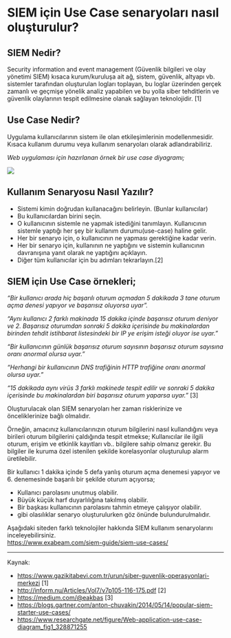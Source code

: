 

# SIEM için Use Case senaryoları nasıl oluşturulur?

## SIEM Nedir?

Security information and event management (Güvenlik bilgileri ve olay yönetimi SIEM) kısaca kurum/kuruluşa ait ağ, sistem, güvenlik, altyapı vb. sistemler tarafından oluşturulan logları toplayan, bu loglar üzerinden gerçek zamanlı ve geçmişe yönelik analiz yapabilen ve bu yolla siber tehditlerin ve güvenlik olaylarının tespit edilmesine olanak sağlayan teknolojidir. [1]

## Use Case Nedir?
Uygulama kullanıcılarının sistem ile olan etkileşimlerinin modellenmesidir. Kısaca kullanım durumu veya kullanım senaryoları olarak adlandırabiliriz.

_Web uygulaması için hazırlanan örnek bir use case diyagramı;_
	
![](https://miro.medium.com/max/697/1*07UtTjWkE_Z-wC4vxRr9gQ.png)


## Kullanım Senaryosu Nasıl Yazılır?
- Sistemi kimin doğrudan kullanacağını belirleyin. (Bunlar kullanıcılar)
- Bu kullanıcılardan birini seçin.
- O kullanıcının sistemle ne yapmak istediğini tanımlayın. Kullanıcının sistemle yaptığı her şey bir kullanım durumu(use-case) haline gelir.
- Her bir senaryo için, o kullanıcının ne yapması gerektiğine kadar verin.
- Her bir senaryo için, kullanının ne yaptığını ve sistemin kullanıcının davranışına yanıt olarak ne yaptığını açıklayın.
- Diğer tüm kullanıcılar için bu adımları tekrarlayın.[2]

## SIEM için Use Case örnekleri;

_“Bir kullanıcı arada hiç başarılı oturum açmadan 5 dakikada 3 tane oturum açma denesi yapıyor ve başarısız oluyorsa uyar”._

_“Aynı kullanıcı 2 farklı makinada 15 dakika içinde başarısız oturum deniyor ve 2. Başarısız oturumdan sonraki 5 dakika içerisinde bu makinalardan birinden tehdit istihbarat listesindeki bir IP ye erişim isteği oluyor ise uyar.”_

_“Bir kullanıcının günlük başarısız oturum sayısının başarısız oturum sayısına oranı anormal olursa uyar.”_

_“Herhangi bir kullanıcının DNS trafiğinin HTTP trafiğine oranı anormal olursa uyar.”_

_“15 dakikada aynı virüs 3 farklı makinede tespit edilir ve sonraki 5 dakika içerisinde bu makinalardan biri başarısız oturum yaparsa uyar.”_ [3]

Oluşturulacak olan SIEM senaryoları her zaman risklerinize ve önceliklerinize bağlı olmalıdır.

Örneğin, amacınız kullanıcılarınızın oturum bilgilerini nasıl kullandığını veya birileri oturum bilgilerini çaldığında tespit etmekse; Kullanıcılar ile ilgili oturum, erişim ve etkinlik kayıtları vb.. bilgilere sahip olmanız gerekir. Bu bilgiler ile kuruma özel istenilen şekilde korelasyonlar oluşturulup alarm üretilebilir.

Bir kullanıcı 1 dakika içinde 5 defa yanlış oturum açma denemesi yapıyor ve 6. denemesinde başarılı bir şekilde oturum açıyorsa;

- Kullanıcı parolasını unutmuş olabilir.
- Büyük küçük harf duyarlılığına takılmış olabilir.
- Bir başkası kullanıcının parolasını tahmin etmeye çalışıyor olabilir.
- gibi olasılıklar senaryo oluşturulurken göz önünde bulundurulmalıdır.

Aşağıdaki siteden farklı teknolojiler hakkında SIEM kullanım senaryolarını inceleyebilirsiniz.\
https://www.exabeam.com/siem-guide/siem-use-cases/

- - - -
Kaynak:
- https://www.gazikitabevi.com.tr/urun/siber-guvenlik-operasyonlari-merkezi [1]
- http://inform.nu/Articles/Vol7/v7p105-116-175.pdf [2]
- https://medium.com/@eakbas [3]
- https://blogs.gartner.com/anton-chuvakin/2014/05/14/popular-siem-starter-use-cases/
- https://www.researchgate.net/figure/Web-application-use-case-diagram_fig1_328871255

